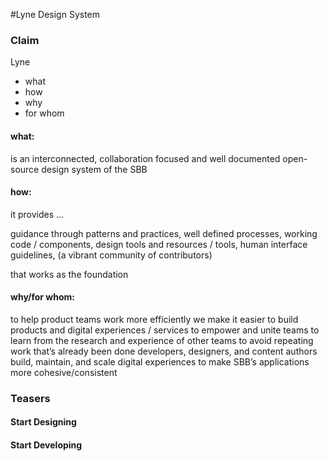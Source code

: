 #Lyne Design System


### Claim
Lyne

* what
* how
* why
* for whom

#### what:
is an interconnected, collaboration focused and well documented open-source design system of the SBB

#### how:
it provides ...

guidance through patterns and practices,
well defined processes,
working code / components,
design tools and resources / tools,
human interface guidelines,
(a vibrant community of contributors)

that works as the foundation

#### why/for whom:
to help product teams work more efficiently
we make it easier to build products and digital experiences / services
to empower and unite teams
to learn from the research and experience of other teams
to avoid repeating work that’s already been done
developers, designers, and content authors build, maintain, and scale digital experiences
to make SBB’s applications more cohesive/consistent


### Teasers

#### Start Designing

#### Start Developing

